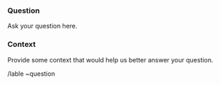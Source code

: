 ### Question
Ask your question here.

### Context
Provide some context that would help us better answer your question.

/lable ~question
